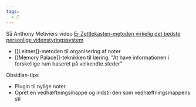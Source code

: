```yaml
---
tags:
  - 📅
---
```

Så Anthony Metiviers video [Er Zettlekasten-metoden virkelig det bedste personlige videnstyringssystem](https://youtu.be/OrN0kaE6DkY?si=5Tx8xCqPAY86sQMT)
- [[Leitner]]-metoden til organisering af noter
- [[Memory Palace]]-teknikken til læring. "At have informationen i forskellige rum baseret på velkendte steder"

Obsidian-tips
- Plugin til nylige noter
- Opret en vedhæftningsmappe og indstil den som vedhæftningsmappens sti